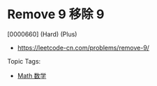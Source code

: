 # Remove 9 移除 9

[0000660] (Hard) (Plus)

- https://leetcode-cn.com/problems/remove-9/

Topic Tags:

- [Math 数学](https://leetcode-cn.com/tag/math/)
